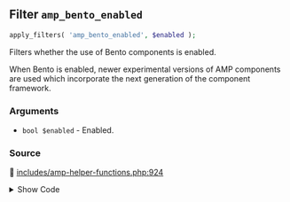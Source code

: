 ## Filter `amp_bento_enabled`

```php
apply_filters( 'amp_bento_enabled', $enabled );
```

Filters whether the use of Bento components is enabled.

When Bento is enabled, newer experimental versions of AMP components are used which incorporate the next generation of the component framework.

### Arguments

* `bool $enabled` - Enabled.

### Source

:link: [includes/amp-helper-functions.php:924](/includes/amp-helper-functions.php#L924)

<details>
<summary>Show Code</summary>

```php
return apply_filters( 'amp_bento_enabled', false );
```

</details>
